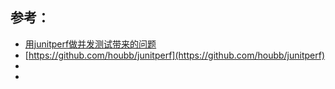 ## 参考：
- [用junitperf做并发测试带来的问题](http://www.blogjava.net/emu/articles/4358.html)
- [https://github.com/houbb/junitperf](https://github.com/houbb/junitperf)
- []()
- []()